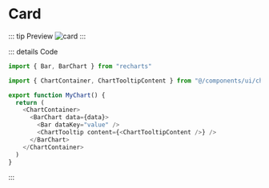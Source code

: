 # Card

::: tip Preview
![card](/components/chart.png)
:::

::: details Code
```js
import { Bar, BarChart } from "recharts"

import { ChartContainer, ChartTooltipContent } from "@/components/ui/charts"

export function MyChart() {
  return (
    <ChartContainer>
      <BarChart data={data}>
        <Bar dataKey="value" />
        <ChartTooltip content={<ChartTooltipContent />} />
      </BarChart>
    </ChartContainer>
  )
}
```
:::